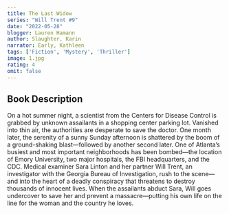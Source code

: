 ```yaml
---
title: The Last Widow
series: "Will Trent #9"
date: "2022-05-28"
blogger: Lauren Hamann
author: Slaughter, Karin
narrator: Early, Kathleen
tags: ['Fiction', 'Mystery', 'Thriller']
image: 1.jpg
rating: 4
omit: false
---
```



## Book Description

On a hot summer night, a scientist from the Centers for Disease Control is grabbed by unknown assailants in a shopping center parking lot. Vanished into thin air, the authorities are desperate to save the doctor. One month later, the serenity of a sunny Sunday afternoon is shattered by the boom of a ground-shaking blast—followed by another second later. One of Atlanta’s busiest and most important neighborhoods has been bombed—the location of Emory University, two major hospitals, the FBI headquarters, and the CDC. Medical examiner Sara Linton and her partner Will Trent, an investigator with the Georgia Bureau of Investigation, rush to the scene—and into the heart of a deadly conspiracy that threatens to destroy thousands of innocent lives. When the assailants abduct Sara, Will goes undercover to save her and prevent a massacre—putting his own life on the line for the woman and the country he loves.